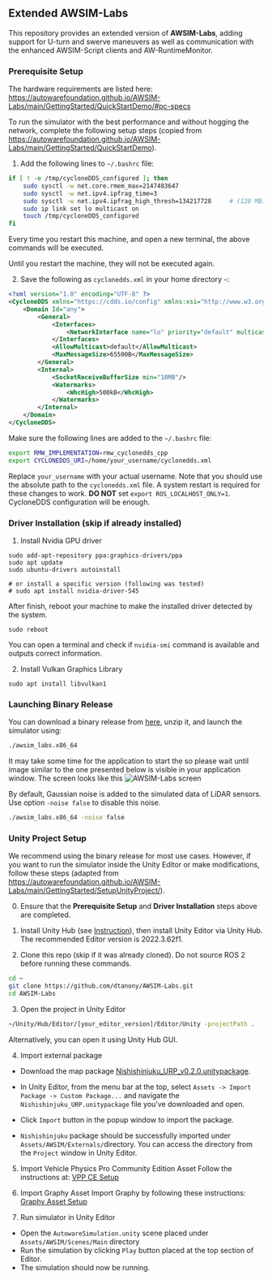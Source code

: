 ## Extended AWSIM-Labs

This repository provides an extended version of **AWSIM-Labs**, adding support for U-turn and swerve maneuvers as well as communication with the enhanced AWSIM-Script clients and AW-RuntimeMonitor.

### Prerequisite Setup
The hardware requirements are listed here:
https://autowarefoundation.github.io/AWSIM-Labs/main/GettingStarted/QuickStartDemo/#pc-specs

To run the simulator with the best performance and without hogging the network, complete the following setup steps (copied from https://autowarefoundation.github.io/AWSIM-Labs/main/GettingStarted/QuickStartDemo).

1. Add the following lines to `~/.bashrc` file:

``` bash
if [ ! -e /tmp/cycloneDDS_configured ]; then
	sudo sysctl -w net.core.rmem_max=2147483647
	sudo sysctl -w net.ipv4.ipfrag_time=3
    sudo sysctl -w net.ipv4.ipfrag_high_thresh=134217728     # (128 MB)
	sudo ip link set lo multicast on
	touch /tmp/cycloneDDS_configured
fi
```

Every time you restart this machine, and open a new terminal, the above commands will be executed.

Until you restart the machine, they will not be executed again.

2. Save the following as `cyclonedds.xml` in your home directory `~`:
```xml
<?xml version="1.0" encoding="UTF-8" ?>
<CycloneDDS xmlns="https://cdds.io/config" xmlns:xsi="http://www.w3.org/2001/XMLSchema-instance" xsi:schemaLocation="https://cdds.io/config https://raw.githubusercontent.com/eclipse-cyclonedds/cyclonedds/master/etc/cyclonedds.xsd">
    <Domain Id="any">
        <General>
            <Interfaces>
                <NetworkInterface name="lo" priority="default" multicast="default" />
            </Interfaces>
            <AllowMulticast>default</AllowMulticast>
            <MaxMessageSize>65500B</MaxMessageSize>
        </General>
        <Internal>
            <SocketReceiveBufferSize min="10MB"/>
            <Watermarks>
                <WhcHigh>500kB</WhcHigh>
            </Watermarks>
        </Internal>
    </Domain>
</CycloneDDS>

```

Make sure the following lines are added to the `~/.bashrc` file:

``` bash
export RMW_IMPLEMENTATION=rmw_cyclonedds_cpp
export CYCLONEDDS_URI=/home/your_username/cyclonedds.xml
```

Replace `your_username` with your actual username.
Note that you should use the absolute path to the `cyclonedds.xml` file.
A system restart is required for these changes to work.
**DO NOT** set `export ROS_LOCALHOST_ONLY=1`. CycloneDDS configuration will be enough.  

### Driver Installation (skip if already installed)

1. Install Nvidia GPU driver
```
sudo add-apt-repository ppa:graphics-drivers/ppa
sudo apt update
sudo ubuntu-drivers autoinstall

# or install a specific version (following was tested)
# sudo apt install nvidia-driver-545
```
After finish, reboot your machine to make the installed driver detected by the system.
```
sudo reboot
```
You can open a terminal and check if `nvidia-smi` command is available and outputs correct information.

2. Install Vulkan Graphics Library
```
sudo apt install libvulkan1
```

### Launching Binary Release
You can download a binary release from [here](https://github.com/dtanony/AWSIM-Labs/releases/download/v1.0/awsim_labs.zip), unzip it, and launch the simulator using:
```bash
./awsim_labs.x86_64
```

It may take some time for the application to start the so please wait until image similar to the one presented below is visible in your application window.
The screen looks like this
![AWSIM-Labs screen](screenshot.png)

By default, Gaussian noise is added to the simulated data of LiDAR sensors. Use option `-noise false` to disable this noise.
```bash
./awsim_labs.x86_64 -noise false
```




### Unity Project Setup
We recommend using the binary release for most use cases. However, if you want to run the simulator inside the Unity Editor or make modifications, follow these steps (adapted from https://autowarefoundation.github.io/AWSIM-Labs/main/GettingStarted/SetupUnityProject/).

0. Ensure that the **Prerequisite Setup** and **Driver Installation** steps above are completed.

1. Install Unity Hub (see [Instruction](https://docs.unity3d.com/hub/manual/InstallHub.html)), then install Unity Editor via Unity Hub. 
The recommended Editor version is  2022.3.62f1.

2. Clone this repo (skip if it was already cloned). Do not source ROS 2 before running these commands.
```bash
cd ~
git clone https://github.com/dtanony/AWSIM-Labs.git
cd AWSIM-Labs
```

3. Open the project in Unity Editor
```bash
~/Unity/Hub/Editor/[your_editor_version]/Editor/Unity -projectPath .
```

Alternatively, you can open it using Unity Hub GUI.

4. Import external package
- Download the map package [Nishishinjuku_URP_v0.2.0.unitypackage](https://autoware-files.s3.us-west-2.amazonaws.com/awsim-labs/Nishishinjuku_URP_v0.2.0.unitypackage).

- In Unity Editor, from the menu bar at the top, select `Assets -> Import Package -> Custom Package...` and navigate the `Nishishinjuku_URP.unitypackage` file you've downloaded and open.

- Click `Import` button in the popup window to import the package.

- `Nishishinjuku` package should be successfully imported under `Assets/AWSIM/Externals/`directory. You can access the directory from the `Project` window in Unity Editor.

5. Import Vehicle Physics Pro Community Edition Asset
Follow the instructions at: [VPP CE Setup](https://autowarefoundation.github.io/AWSIM-Labs/main/DeveloperGuide/EditorSetup/VPPCommunityEdition/)

6. Import Graphy Asset
Import Graphy by following these instructions: [Graphy Asset Setup](https://autowarefoundation.github.io/AWSIM-Labs/main/DeveloperGuide/EditorSetup/Graphy/)

7. Run simulator in Unity Editor

- Open the `AutowareSimulation.unity` scene placed under `Assets/AWSIM/Scenes/Main` directory
- Run the simulation by clicking `Play` button placed at the top section of Editor.
- The simulation should now be running.
